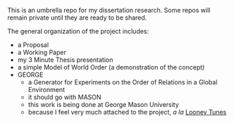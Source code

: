 This is an umbrella repo for my dissertation research. Some repos will remain private until they are ready to be shared. 

The general organization of the project includes:
* a Proposal 
* a Working Paper
* my 3 Minute Thesis presentation
* a simple Model of World Order (a demonstration of the concept)
* GEORGE
  - a Generator for Experiments on the Order of Relations in a Global Environment
  - it should go with MASON
  - this work is being done at George Mason University
  - because I feel very much attached to the project, _a la_ [Looney Tunes](https://youtu.be/ArNz8U7tgU4?t=10)
 
